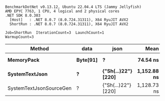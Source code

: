 ```

BenchmarkDotNet v0.13.12, Ubuntu 22.04.4 LTS (Jammy Jellyfish)
AMD EPYC 7763, 1 CPU, 4 logical and 2 physical cores
.NET SDK 8.0.303
  [Host]   : .NET 8.0.7 (8.0.724.31311), X64 RyuJIT AVX2
  ShortRun : .NET 8.0.7 (8.0.724.31311), X64 RyuJIT AVX2

Job=ShortRun  IterationCount=3  LaunchCount=1  
WarmupCount=3  

```
| Method                  | data     | json                | Mean        | Error     | StdDev   | Min         | Max         | Gen0   | Allocated |
|------------------------ |--------- |-------------------- |------------:|----------:|---------:|------------:|------------:|-------:|----------:|
| **MemoryPack**              | **Byte[91]** | **?**                   |    **74.54 ns** |  **3.890 ns** | **0.213 ns** |    **74.29 ns** |    **74.67 ns** | **0.0019** |     **168 B** |
| **SystemTextJson**          | **?**        | **{&quot;Sh(...)22&quot;} [220]** | **1,152.88 ns** | **46.458 ns** | **2.547 ns** | **1,149.95 ns** | **1,154.54 ns** | **0.0019** |     **168 B** |
| SystemTextJsonSourceGen | ?        | {&quot;Sh(...)22&quot;} [220] | 1,128.73 ns | 24.378 ns | 1.336 ns | 1,127.27 ns | 1,129.89 ns | 0.0019 |     168 B |
